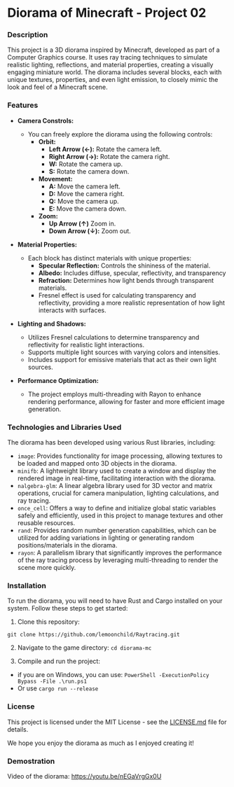 # Diorama of Minecraft - Project 02 

### Description
This project is a 3D diorama inspired by Minecraft, developed as part of a Computer Graphics course. It uses ray tracing techniques to simulate realistic lighting, reflections, and material properties, creating a visually engaging miniature world. The diorama includes several blocks, each with unique textures, properties, and even light emission, to closely mimic the look and feel of a Minecraft scene.

### Features
- **Camera Constrols:** 
  - You can freely explore the diorama using the following controls:
    - **Orbit:** 
      - **Left Arrow (←):** Rotate the camera left.
      - **Right Arrow (→):** Rotate the camera right.
      - **W:** Rotate the camera up.
      - **S:** Rotate the camera down.
    - **Movement:** 
      - **A:** Move the camera left.
      - **D:** Move the camera right.
      - **Q:** Move the camera up.
      - **E:** Move the camera down.
    - **Zoom:** 
      - **Up Arrow (↑)** Zoom in.
      - **Down Arrow (↓):** Zoom out.

- **Material Properties:** 
  - Each block has distinct materials with unique properties:
    - **Specular Reflection:**  Controls the shininess of the material.
    - **Albedo:** Includes diffuse, specular, reflectivity, and transparency
    - **Refraction:** Determines how light bends through transparent materials.
    - Fresnel effect is used for calculating transparency and reflectivity, providing a more realistic representation of how light interacts with surfaces.

- **Lighting and Shadows:** 
    - Utilizes Fresnel calculations to determine transparency and reflectivity for realistic light interactions.
    - Supports multiple light sources with varying colors and intensities.
    - Includes support for emissive materials that act as their own light sources.

- **Performance Optimization:** 
    - The project employs multi-threading with Rayon to enhance rendering performance, allowing for faster and more efficient image generation.

### Technologies and Libraries Used
The diorama has been developed using various Rust libraries, including:
- `image`: Provides functionality for image processing, allowing textures to be loaded and mapped onto 3D objects in the diorama.
- `minifb`: A lightweight library used to create a window and display the rendered image in real-time, facilitating interaction with the diorama.
- `nalgebra-glm`: A linear algebra library used for 3D vector and matrix operations, crucial for camera manipulation, lighting calculations, and ray tracing.
- `once_cell`: Offers a way to define and initialize global static variables safely and efficiently, used in this project to manage textures and other reusable resources.
- `rand`: Provides random number generation capabilities, which can be utilized for adding variations in lighting or generating random positions/materials in the diorama.
- `rayon`: A parallelism library that significantly improves the performance of the ray tracing process by leveraging multi-threading to render the scene more quickly.

### Installation
To run the diorama, you will need to have Rust and Cargo installed on your system. Follow these steps to get started:

1. Clone this repository:

`git clone https://github.com/lemoonchild/Raytracing.git`

2. Navigate to the game directory:
`cd diorama-mc`

3. Compile and run the project:
  - if you are on Windows, you can use: `PowerShell -ExecutionPolicy Bypass -File .\run.ps1` 
  - Or use `cargo run --release`

### License
This project is licensed under the MIT License - see the [LICENSE.md](LICENSE.md) file for details.

We hope you enjoy the diorama as much as I enjoyed creating it!

### Demostration

Video of the diorama: https://youtu.be/nEGaVrgGx0U 

